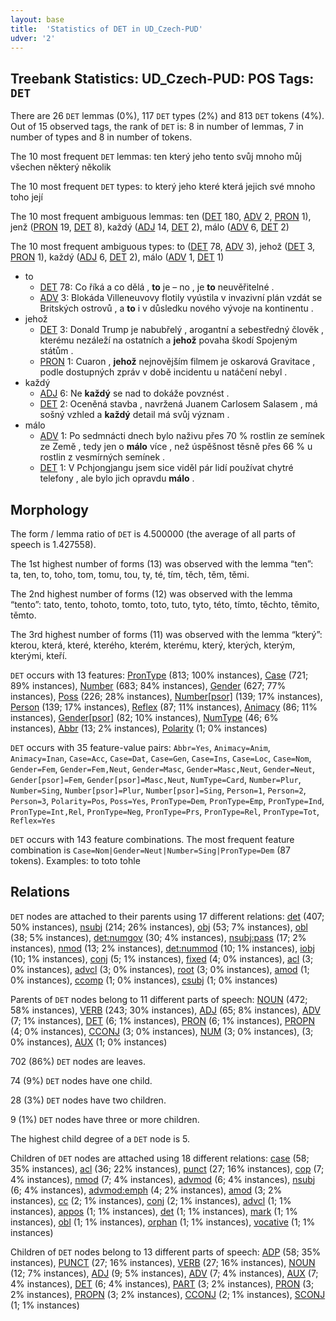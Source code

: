 ```yaml
---
layout: base
title:  'Statistics of DET in UD_Czech-PUD'
udver: '2'
---
```


## Treebank Statistics: UD_Czech-PUD: POS Tags: `DET`

There are 26 `DET` lemmas (0%), 117 `DET` types (2%) and 813 `DET` tokens (4%).
Out of 15 observed tags, the rank of `DET` is: 8 in number of lemmas, 7 in number of types and 8 in number of tokens.

The 10 most frequent `DET` lemmas: ten který jeho tento svůj mnoho můj všechen některý několik

The 10 most frequent `DET` types:  to který jeho které která jejich své mnoho toho její

The 10 most frequent ambiguous lemmas: ten ([DET]() 180, [ADV]() 2, [PRON]() 1), jenž ([PRON]() 19, [DET]() 8), každý ([ADJ]() 14, [DET]() 2), málo ([ADV]() 6, [DET]() 2)

The 10 most frequent ambiguous types:  to ([DET]() 78, [ADV]() 3), jehož ([DET]() 3, [PRON]() 1), každý ([ADJ]() 6, [DET]() 2), málo ([ADV]() 1, [DET]() 1)


* to
  * [DET]() 78: Co říká a co dělá , <b>to</b> je – no , je <b>to</b> neuvěřitelné .
  * [ADV]() 3: Blokáda Villeneuvovy flotily vyústila v invazivní plán vzdát se Britských ostrovů , a <b>to</b> i v důsledku nového vývoje na kontinentu .
* jehož
  * [DET]() 3: Donald Trump je nabubřelý , arogantní a sebestředný člověk , kterému nezáleží na ostatních a <b>jehož</b> povaha škodí Spojeným státům .
  * [PRON]() 1: Cuaron , <b>jehož</b> nejnovějším filmem je oskarová Gravitace , podle dostupných zpráv v době incidentu u natáčení nebyl .
* každý
  * [ADJ]() 6: Ne <b>každý</b> se nad to dokáže povznést .
  * [DET]() 2: Oceněná stavba , navržená Juanem Carlosem Salasem , má sošný vzhled a <b>každý</b> detail má svůj význam .
* málo
  * [ADV]() 1: Po sedmnácti dnech bylo naživu přes 70 % rostlin ze semínek ze Země , tedy jen o <b>málo</b> více , než úspěšnost těsně přes 66 % u rostlin z vesmírných semínek .
  * [DET]() 1: V Pchjongjangu jsem sice viděl pár lidí používat chytré telefony , ale bylo jich opravdu <b>málo</b> .

## Morphology

The form / lemma ratio of `DET` is 4.500000 (the average of all parts of speech is 1.427558).

The 1st highest number of forms (13) was observed with the lemma “ten”: ta, ten, to, toho, tom, tomu, tou, ty, té, tím, těch, těm, těmi.

The 2nd highest number of forms (12) was observed with the lemma “tento”: tato, tento, tohoto, tomto, toto, tuto, tyto, této, tímto, těchto, těmito, těmto.

The 3rd highest number of forms (11) was observed with the lemma “který”: kterou, která, které, kterého, kterém, kterému, který, kterých, kterým, kterými, kteří.

`DET` occurs with 13 features: [PronType](cs_pud-feat-PronType.html) (813; 100% instances), [Case](cs_pud-feat-Case.html) (721; 89% instances), [Number](cs_pud-feat-Number.html) (683; 84% instances), [Gender](cs_pud-feat-Gender.html) (627; 77% instances), [Poss](cs_pud-feat-Poss.html) (226; 28% instances), [Number[psor]](cs_pud-feat-Number[psor].html) (139; 17% instances), [Person](cs_pud-feat-Person.html) (139; 17% instances), [Reflex](cs_pud-feat-Reflex.html) (87; 11% instances), [Animacy](cs_pud-feat-Animacy.html) (86; 11% instances), [Gender[psor]](cs_pud-feat-Gender[psor].html) (82; 10% instances), [NumType](cs_pud-feat-NumType.html) (46; 6% instances), [Abbr](cs_pud-feat-Abbr.html) (13; 2% instances), [Polarity](cs_pud-feat-Polarity.html) (1; 0% instances)

`DET` occurs with 35 feature-value pairs: `Abbr=Yes`, `Animacy=Anim`, `Animacy=Inan`, `Case=Acc`, `Case=Dat`, `Case=Gen`, `Case=Ins`, `Case=Loc`, `Case=Nom`, `Gender=Fem`, `Gender=Fem,Neut`, `Gender=Masc`, `Gender=Masc,Neut`, `Gender=Neut`, `Gender[psor]=Fem`, `Gender[psor]=Masc,Neut`, `NumType=Card`, `Number=Plur`, `Number=Sing`, `Number[psor]=Plur`, `Number[psor]=Sing`, `Person=1`, `Person=2`, `Person=3`, `Polarity=Pos`, `Poss=Yes`, `PronType=Dem`, `PronType=Emp`, `PronType=Ind`, `PronType=Int,Rel`, `PronType=Neg`, `PronType=Prs`, `PronType=Rel`, `PronType=Tot`, `Reflex=Yes`

`DET` occurs with 143 feature combinations.
The most frequent feature combination is `Case=Nom|Gender=Neut|Number=Sing|PronType=Dem` (87 tokens).
Examples: to toto tohle


## Relations

`DET` nodes are attached to their parents using 17 different relations: [det](cs_pud-dep-det.html) (407; 50% instances), [nsubj](cs_pud-dep-nsubj.html) (214; 26% instances), [obj](cs_pud-dep-obj.html) (53; 7% instances), [obl](cs_pud-dep-obl.html) (38; 5% instances), [det:numgov](cs_pud-dep-det:numgov.html) (30; 4% instances), [nsubj:pass](cs_pud-dep-nsubj:pass.html) (17; 2% instances), [nmod](cs_pud-dep-nmod.html) (13; 2% instances), [det:nummod](cs_pud-dep-det:nummod.html) (10; 1% instances), [iobj](cs_pud-dep-iobj.html) (10; 1% instances), [conj](cs_pud-dep-conj.html) (5; 1% instances), [fixed](cs_pud-dep-fixed.html) (4; 0% instances), [acl](cs_pud-dep-acl.html) (3; 0% instances), [advcl](cs_pud-dep-advcl.html) (3; 0% instances), [root](cs_pud-dep-root.html) (3; 0% instances), [amod](cs_pud-dep-amod.html) (1; 0% instances), [ccomp](cs_pud-dep-ccomp.html) (1; 0% instances), [csubj](cs_pud-dep-csubj.html) (1; 0% instances)

Parents of `DET` nodes belong to 11 different parts of speech: [NOUN](cs_pud-pos-NOUN.html) (472; 58% instances), [VERB](cs_pud-pos-VERB.html) (243; 30% instances), [ADJ](cs_pud-pos-ADJ.html) (65; 8% instances), [ADV](cs_pud-pos-ADV.html) (7; 1% instances), [DET](cs_pud-pos-DET.html) (6; 1% instances), [PRON](cs_pud-pos-PRON.html) (6; 1% instances), [PROPN](cs_pud-pos-PROPN.html) (4; 0% instances), [CCONJ](cs_pud-pos-CCONJ.html) (3; 0% instances), [NUM](cs_pud-pos-NUM.html) (3; 0% instances),  (3; 0% instances), [AUX](cs_pud-pos-AUX.html) (1; 0% instances)

702 (86%) `DET` nodes are leaves.

74 (9%) `DET` nodes have one child.

28 (3%) `DET` nodes have two children.

9 (1%) `DET` nodes have three or more children.

The highest child degree of a `DET` node is 5.

Children of `DET` nodes are attached using 18 different relations: [case](cs_pud-dep-case.html) (58; 35% instances), [acl](cs_pud-dep-acl.html) (36; 22% instances), [punct](cs_pud-dep-punct.html) (27; 16% instances), [cop](cs_pud-dep-cop.html) (7; 4% instances), [nmod](cs_pud-dep-nmod.html) (7; 4% instances), [advmod](cs_pud-dep-advmod.html) (6; 4% instances), [nsubj](cs_pud-dep-nsubj.html) (6; 4% instances), [advmod:emph](cs_pud-dep-advmod:emph.html) (4; 2% instances), [amod](cs_pud-dep-amod.html) (3; 2% instances), [cc](cs_pud-dep-cc.html) (2; 1% instances), [conj](cs_pud-dep-conj.html) (2; 1% instances), [advcl](cs_pud-dep-advcl.html) (1; 1% instances), [appos](cs_pud-dep-appos.html) (1; 1% instances), [det](cs_pud-dep-det.html) (1; 1% instances), [mark](cs_pud-dep-mark.html) (1; 1% instances), [obl](cs_pud-dep-obl.html) (1; 1% instances), [orphan](cs_pud-dep-orphan.html) (1; 1% instances), [vocative](cs_pud-dep-vocative.html) (1; 1% instances)

Children of `DET` nodes belong to 13 different parts of speech: [ADP](cs_pud-pos-ADP.html) (58; 35% instances), [PUNCT](cs_pud-pos-PUNCT.html) (27; 16% instances), [VERB](cs_pud-pos-VERB.html) (27; 16% instances), [NOUN](cs_pud-pos-NOUN.html) (12; 7% instances), [ADJ](cs_pud-pos-ADJ.html) (9; 5% instances), [ADV](cs_pud-pos-ADV.html) (7; 4% instances), [AUX](cs_pud-pos-AUX.html) (7; 4% instances), [DET](cs_pud-pos-DET.html) (6; 4% instances), [PART](cs_pud-pos-PART.html) (3; 2% instances), [PRON](cs_pud-pos-PRON.html) (3; 2% instances), [PROPN](cs_pud-pos-PROPN.html) (3; 2% instances), [CCONJ](cs_pud-pos-CCONJ.html) (2; 1% instances), [SCONJ](cs_pud-pos-SCONJ.html) (1; 1% instances)

